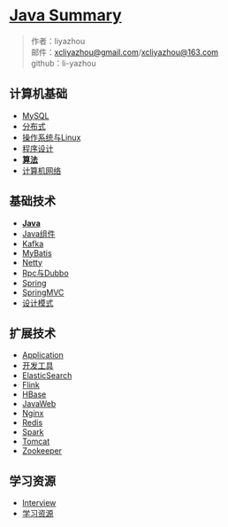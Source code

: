 # [Java Summary](summary)

> 作者：liyazhou <br/>
> 邮件：xcliyazhou@gmail.com/xcliyazhou@163.com <br/>
> github：li-yazhou



## 计算机基础
- [MySQL](summary/article/article-1-mysql.md)
- [分布式](summary/article/article-1-分布式.md)
- [操作系统与Linux](summary/article/article-1-操作系统与linux.md)
- [程序设计](summary/article/article-1-程序设计.md)
- [**算法**](summary/article/article-1-算法.md)
- [计算机网络](summary/article/article-1-计算机网络.md)



## 基础技术
- [**Java**](summary/article/article-2-java.md)
- [Java组件](summary/article/article-2-java-component.md)
- [Kafka](summary/article/article-2-kafka.md)
- [MyBatis](summary/article/article-2-mybatis.md)
- [Netty](summary/article/article-2-netty.md)
- [Rpc与Dubbo](summary/article/article-2-rpc与dubbo.md)
- [Spring](summary/article/article-2-spring.md)
- [SpringMVC](summary/article/article-2-springmvc.md)
- [设计模式](summary/article/article-2-设计模式.md)



## 扩展技术
- [Application](summary/article/article-3-application.md)
- [开发工具](summary/article/article-3-devkit.md)
- [ElasticSearch](summary/article/article-3-elasticsearch.md)
- [Flink](summary/article/article-3-flink.md)
- [HBase](summary/article/article-3-hbase.md)
- [JavaWeb](summary/article/article-3-javaweb.md)
- [Nginx](summary/article/article-3-nginx.md)
- [Redis](summary/article/article-3-redis.md)
- [Spark](summary/article/article-3-spark.md)
- [Tomcat](summary/article/article-3-tomcat.md)
- [Zookeeper](summary/article/article-3-zookeeper.md)



## 学习资源
- [Interview](summary/article/article-4-interview.md)
- [学习资源](summary/article/article-4-resource.md)